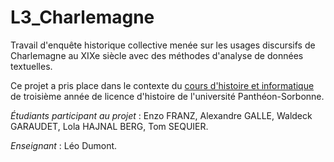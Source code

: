 # L3_Charlemagne

Travail d'enquête historique collective menée sur les usages discursifs de Charlemagne au XIXe siècle avec des méthodes d'analyse de données textuelles.

Ce projet a pris place dans le contexte du [cours d'histoire et informatique](https://formations.pantheonsorbonne.fr/fr/catalogue-des-formations/licence-L/licence-histoire-KBTGNAF1/licence-histoire-KBTGZNNY/ue-complementaire-KBTH0PK3/choix-1-sources-et-methodes-KBTGYLQO/histoire-et-informatiques-KBTGYMH3.html) de troisième année de licence d'histoire de l'université Panthéon-Sorbonne.

_Étudiants participant au projet_ : Enzo FRANZ, Alexandre GALLE, Waldeck GARAUDET, Lola HAJNAL BERG, Tom SEQUIER.

_Enseignant_ : Léo Dumont.
